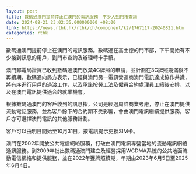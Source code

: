 ```yaml
---
layout: post
title: 數碼通澳門提前停止在澳門的電訊服務　不少人到門市查詢
date: 2024-08-21 23:02:35.000000000 +08:00
link: https://news.rthk.hk/rthk/ch/component/k2/1767117-20240821.htm
categories: rthk
---
```


數碼通澳門提前停止在澳門的電訊服務。數碼通在高士德的門市部，下午開始有不少接到訊息的用戶，到門市查詢及辦理轉卡手續。

澳門郵電局證實已收到數碼通澳門放棄4G牌照的申請，並計劃在3G牌照期滿後不再續期。數碼通向局方表示，已經與澳門另一電訊營運商澳門電訊達成協作共識，將有序進行用戶的過渡工作，以及承諾按勞工法及僱員合約處理員工續後安排，以及在澳門電訊提供適合的就業機會。

根據數碼通澳門的客戶收到的訊息指，公司是經過周詳商業考慮，停止在澳門提供流動電話服務，並為客戶餘下的合約期不受影響，會由澳門電訊繼續提供服務，客戶亦可選擇澳門電訊的其他服務計劃。

客戶可以由明日開始至10月31日，按電訊提示更換SIM卡。

澳門在2002年開放公共電信網絡服務，打破由澳門電訊專營當地的流動電訊網絡通訊服務。到2009年批出數碼通澳門建立及經營採用WCDMA系統的公共地面流動電信網絡和提供服務，並在2022年獲牌照續期，年期由2023年6月5日至2025年6月4日。
